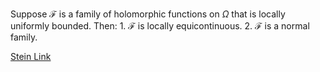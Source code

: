 Suppose $\mathcal{F}$ is a family of holomorphic functions on $\Omega$ that is locally uniformly bounded. Then:
	1. $\mathcal{F}$ is locally equicontinuous. 
	2. $\mathcal{F}$ is a normal family.

[Stein Link](https://www.fing.edu.uy/~cerminar/Complex_Analysis.pdf#page=244)